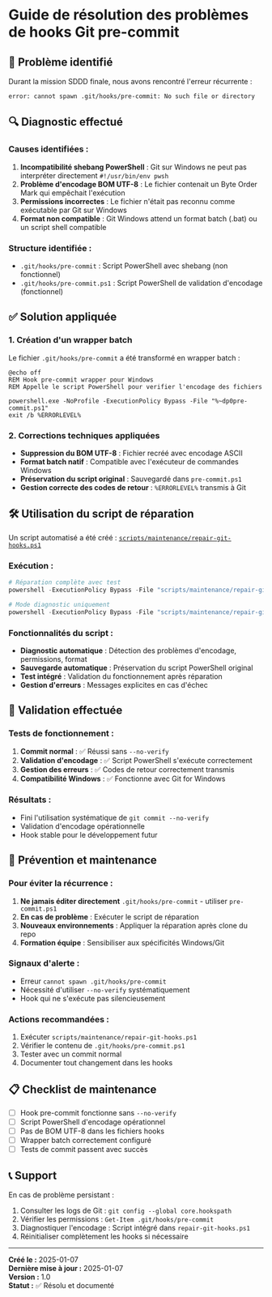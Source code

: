# Guide de résolution des problèmes de hooks Git pre-commit

## 🚨 Problème identifié

Durant la mission SDDD finale, nous avons rencontré l'erreur récurrente :
```
error: cannot spawn .git/hooks/pre-commit: No such file or directory
```

## 🔍 Diagnostic effectué

### Causes identifiées :

1. **Incompatibilité shebang PowerShell** : Git sur Windows ne peut pas interpréter directement `#!/usr/bin/env pwsh`
2. **Problème d'encodage BOM UTF-8** : Le fichier contenait un Byte Order Mark qui empêchait l'exécution
3. **Permissions incorrectes** : Le fichier n'était pas reconnu comme exécutable par Git sur Windows
4. **Format non compatible** : Git Windows attend un format batch (.bat) ou un script shell compatible

### Structure identifiée :
- `.git/hooks/pre-commit` : Script PowerShell avec shebang (non fonctionnel)
- `.git/hooks/pre-commit.ps1` : Script PowerShell de validation d'encodage (fonctionnel)

## ✅ Solution appliquée

### 1. Création d'un wrapper batch

Le fichier `.git/hooks/pre-commit` a été transformé en wrapper batch :

```batch
@echo off
REM Hook pre-commit wrapper pour Windows  
REM Appelle le script PowerShell pour verifier l'encodage des fichiers

powershell.exe -NoProfile -ExecutionPolicy Bypass -File "%~dp0pre-commit.ps1"
exit /b %ERRORLEVEL%
```

### 2. Corrections techniques appliquées

- **Suppression du BOM UTF-8** : Fichier recréé avec encodage ASCII
- **Format batch natif** : Compatible avec l'exécuteur de commandes Windows
- **Préservation du script original** : Sauvegardé dans `pre-commit.ps1`
- **Gestion correcte des codes de retour** : `%ERRORLEVEL%` transmis à Git

## 🛠️ Utilisation du script de réparation

Un script automatisé a été créé : [`scripts/maintenance/repair-git-hooks.ps1`](../../scripts/maintenance/repair-git-hooks.ps1)

### Exécution :

```powershell
# Réparation complète avec test
powershell -ExecutionPolicy Bypass -File "scripts/maintenance/repair-git-hooks.ps1"

# Mode diagnostic uniquement
powershell -ExecutionPolicy Bypass -File "scripts/maintenance/repair-git-hooks.ps1" -Test
```

### Fonctionnalités du script :

- **Diagnostic automatique** : Détection des problèmes d'encodage, permissions, format
- **Sauvegarde automatique** : Préservation du script PowerShell original
- **Test intégré** : Validation du fonctionnement après réparation
- **Gestion d'erreurs** : Messages explicites en cas d'échec

## 🧪 Validation effectuée

### Tests de fonctionnement :

1. **Commit normal** : ✅ Réussi sans `--no-verify`
2. **Validation d'encodage** : ✅ Script PowerShell s'exécute correctement
3. **Gestion des erreurs** : ✅ Codes de retour correctement transmis
4. **Compatibilité Windows** : ✅ Fonctionne avec Git for Windows

### Résultats :
- Fini l'utilisation systématique de `git commit --no-verify`
- Validation d'encodage opérationnelle
- Hook stable pour le développement futur

## 🔄 Prévention et maintenance

### Pour éviter la récurrence :

1. **Ne jamais éditer directement** `.git/hooks/pre-commit` - utiliser `pre-commit.ps1`
2. **En cas de problème** : Exécuter le script de réparation
3. **Nouveaux environnements** : Appliquer la réparation après clone du repo
4. **Formation équipe** : Sensibiliser aux spécificités Windows/Git

### Signaux d'alerte :

- Erreur `cannot spawn .git/hooks/pre-commit`
- Nécessité d'utiliser `--no-verify` systématiquement
- Hook qui ne s'exécute pas silencieusement

### Actions recommandées :

1. Exécuter `scripts/maintenance/repair-git-hooks.ps1`
2. Vérifier le contenu de `.git/hooks/pre-commit.ps1`
3. Tester avec un commit normal
4. Documenter tout changement dans les hooks

## 📋 Checklist de maintenance

- [ ] Hook pre-commit fonctionne sans `--no-verify`
- [ ] Script PowerShell d'encodage opérationnel  
- [ ] Pas de BOM UTF-8 dans les fichiers hooks
- [ ] Wrapper batch correctement configuré
- [ ] Tests de commit passent avec succès

## 📞 Support

En cas de problème persistant :

1. Consulter les logs de Git : `git config --global core.hookspath`
2. Vérifier les permissions : `Get-Item .git/hooks/pre-commit`
3. Diagnostiquer l'encodage : Script intégré dans `repair-git-hooks.ps1`
4. Réinitialiser complètement les hooks si nécessaire

---

**Créé le :** 2025-01-07  
**Dernière mise à jour :** 2025-01-07  
**Version :** 1.0  
**Statut :** ✅ Résolu et documenté